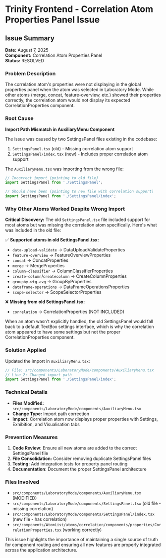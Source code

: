 # Trinity Frontend - Correlation Atom Properties Panel Issue

## Issue Summary
**Date:** August 7, 2025  
**Component:** Correlation Atom Properties Panel  
**Status:** RESOLVED  

### Problem Description
The correlation atom's properties were not displaying in the global properties panel when the atom was selected in Laboratory Mode. While other atoms (merge, concat, feature-overview, etc.) showed their properties correctly, the correlation atom would not display its expected CorrelationProperties component.

### Root Cause
**Import Path Mismatch in AuxiliaryMenu Component**

The issue was caused by two SettingsPanel files existing in the codebase:
1. `SettingsPanel.tsx` (old) - Missing correlation atom support
2. `SettingsPanel/index.tsx` (new) - Includes proper correlation atom support

The `AuxiliaryMenu.tsx` was importing from the wrong file:
```typescript
// Incorrect import (pointing to old file)
import SettingsPanel from './SettingsPanel';

// Should have been (pointing to new file with correlation support)
import SettingsPanel from './SettingsPanel/index';
```

### Why Other Atoms Worked Despite Wrong Import

**Critical Discovery:** The old `SettingsPanel.tsx` file included support for most atoms but was missing the correlation atom specifically. Here's what was included in the old file:

✅ **Supported atoms in old SettingsPanel.tsx:**
- `data-upload-validate` → DataUploadValidateProperties
- `feature-overview` → FeatureOverviewProperties  
- `concat` → ConcatProperties
- `merge` → MergeProperties
- `column-classifier` → ColumnClassifierProperties
- `create-column`/`createcolumn` → CreateColumnProperties
- `groupby-wtg-avg` → GroupByProperties
- `dataframe-operations` → DataFrameOperationsProperties
- `scope-selector` → ScopeSelectorProperties

❌ **Missing from old SettingsPanel.tsx:**
- `correlation` → CorrelationProperties (NOT INCLUDED)

When an atom wasn't explicitly handled, the old SettingsPanel would fall back to a default TextBox settings interface, which is why the correlation atom appeared to have some settings but not the proper CorrelationProperties component.

### Solution Applied
Updated the import in `AuxiliaryMenu.tsx`:
```typescript
// File: src/components/LaboratoryMode/components/AuxiliaryMenu.tsx
// Line 2: Changed import path
import SettingsPanel from './SettingsPanel/index';
```

### Technical Details
- **Files Modified:** `src/components/LaboratoryMode/components/AuxiliaryMenu.tsx`
- **Change Type:** Import path correction
- **Impact:** Correlation atom now displays proper properties with Settings, Exhibition, and Visualisation tabs

### Prevention Measures
1. **Code Review:** Ensure all new atoms are added to the correct SettingsPanel file
2. **File Consolidation:** Consider removing duplicate SettingsPanel files
3. **Testing:** Add integration tests for property panel routing
4. **Documentation:** Document the proper SettingsPanel architecture

### Files Involved
- `src/components/LaboratoryMode/components/AuxiliaryMenu.tsx` (MODIFIED)
- `src/components/LaboratoryMode/components/SettingsPanel.tsx` (old file - missing correlation)
- `src/components/LaboratoryMode/components/SettingsPanel/index.tsx` (new file - has correlation)
- `src/components/AtomList/atoms/correlation/components/properties/CorrelationProperties.tsx` (working correctly)

This issue highlights the importance of maintaining a single source of truth for component routing and ensuring all new features are properly integrated across the application architecture.
